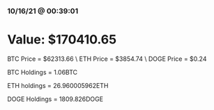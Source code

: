 ### 10/16/21 @ 00:39:01 

# Value: $170410.65



BTC Price = $62313.66
\ ETH Price = $3854.74
\ DOGE Price = $0.24


BTC Holdings = 1.06BTC

 ETH holdings = 26.960005962ETH

 DOGE Holdings = 1809.826DOGE

